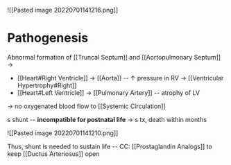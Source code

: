 ![[Pasted image 20220701141216.png]]

# Pathogenesis
Abnormal formation of [[Truncal Septum]] and [[Aortopulmonary Septum]] →
- [[Heart#Right Ventricle]] → [[Aorta]] -- ↑ pressure in RV → [[Ventricular Hypertrophy#Right]]  
- [[Heart#Left Ventricle]] → [[Pulmonary Artery]] -- atrophy of LV

→ no oxygenated blood flow to [[Systemic Circulation]]

s shunt -- **incompatible for postnatal life** → s tx, death within months

![[Pasted image 20220701141210.png]]

Thus, shunt is needed to sustain life -- CC: [[Prostaglandin Analogs]] to keep [[Ductus Arteriosus]] open